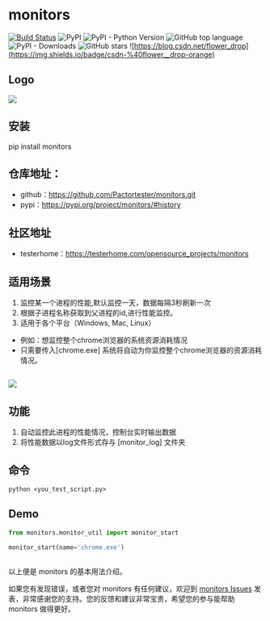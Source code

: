# monitors


[![Build Status](https://travis-ci.com/Pactortester/monitors.svg?branch=master)](https://travis-ci.com/Pactortester/monitors) ![PyPI](https://img.shields.io/pypi/v/monitors) ![PyPI - Python Version](https://img.shields.io/pypi/pyversions/monitors) ![GitHub top language](https://img.shields.io/github/languages/top/Pactortester/monitors) ![PyPI - Downloads](https://img.shields.io/pypi/dm/monitors) ![GitHub stars](https://img.shields.io/github/stars/Pactortester/monitors?style=social) ![https://blog.csdn.net/flower_drop](https://img.shields.io/badge/csdn-%40flower__drop-orange)


## Logo


![](https://files.mdnice.com/user/17535/0ce07240-b2ea-4739-aede-b67a2bc8b757.png)


## 安装


pip install monitors


##  仓库地址：


- github：https://github.com/Pactortester/monitors.git
- pypi：https://pypi.org/project/monitors/#history


## 社区地址


- testerhome：https://testerhome.com/opensource_projects/monitors


## 适用场景


1. 监控某一个进程的性能,默认监控一天，数据每隔3秒刷新一次
2. 根据子进程名称获取到父进程的id,进行性能监控。
3. 适用于各个平台（Windows, Mac, Linux）
- 例如：想监控整个chrome浏览器的系统资源消耗情况
- 只需要传入[chrome.exe] 系统将自动为你监控整个chrome浏览器的资源消耗情况。
## 
![](https://files.mdnice.com/user/17535/8a99528d-e310-41c9-b6b2-071c9255849d.png)



## 功能


1. 自动监控此进程的性能情况，控制台实时输出数据
2. 将性能数据以log文件形式存与 [monitor_log] 文件夹



## 命令


```shell
python <you_test_script.py>
```


## Demo


```python
from monitors.monitor_util import monitor_start

monitor_start(name='chrome.exe')
```
## 

以上便是 monitors 的基本用法介绍。

如果您有发现错误，或者您对 monitors 有任何建议，欢迎到 [monitors Issues](https://github.com/Pactortester/monitors/issues) 发表，非常感谢您的支持。您的反馈和建议非常宝贵，希望您的参与能帮助 monitors 做得更好。
